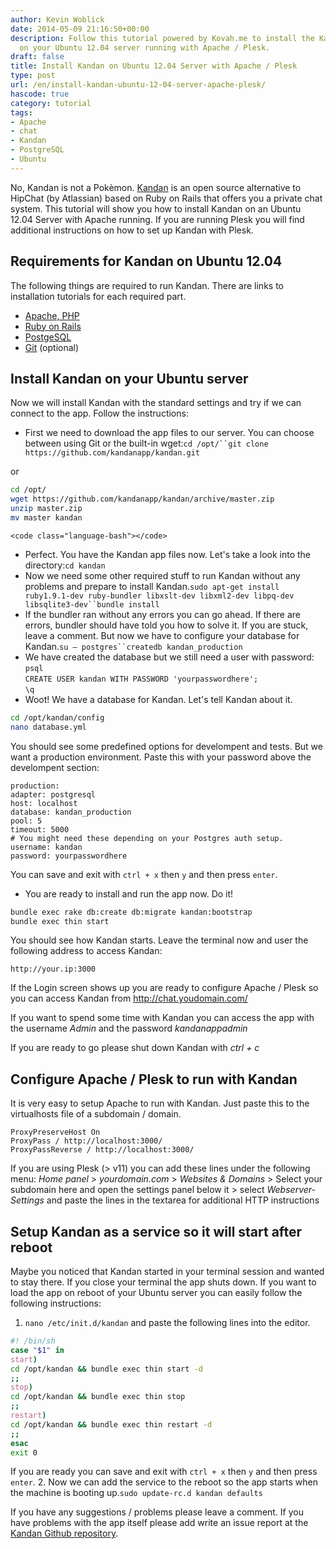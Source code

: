 ```yaml
---
author: Kevin Woblick
date: 2014-05-09 21:16:50+00:00
description: Follow this tutorial powered by Kovah.me to install the Kandan chat system
  on your Ubuntu 12.04 server running with Apache / Plesk.
draft: false
title: Install Kandan on Ubuntu 12.04 Server with Apache / Plesk
type: post
url: /en/install-kandan-ubuntu-12-04-server-apache-plesk/
hascode: true
category: tutorial
tags:
- Apache
- chat
- Kandan
- PostgreSQL
- Ubuntu
---
```


No, Kandan is not a Pokèmon. [Kandan](https://github.com/kandanapp/kandan) is an open source alternative to HipChat (by Atlassian) based on Ruby on Rails that offers you a private chat system. This tutorial will show you how to install Kandan on an Ubuntu 12.04 Server with Apache running. If you are running Plesk you will find additional instructions on how to set up Kandan with Plesk.

## Requirements for Kandan on Ubuntu 12.04

The following things are required to run Kandan. There are links to installation tutorials for each required part.

* [Apache, PHP](http://goo.gl/HYT5V)
* [Ruby on Rails](http://goo.gl/YSvmp)
* [PostgeSQL](http://goo.gl/sCnbaM)
* [Git](http://goo.gl/8Jo1G) (optional)

## Install Kandan on your Ubuntu server

Now we will install Kandan with the standard settings and try if we can connect to the app. Follow the instructions:

* First we need to download the app files to our server. You can choose between using Git or the built-in wget:`cd /opt/``git clone https://github.com/kandanapp/kandan.git`

or

```bash
cd /opt/
wget https://github.com/kandanapp/kandan/archive/master.zip
unzip master.zip
mv master kandan
```
    
    <code class="language-bash"></code>
* Perfect. You have the Kandan app files now. Let's take a look into the directory:`cd kandan`
* Now we need some other required stuff to run Kandan without any problems and prepare to install Kandan.`sudo apt-get install ruby1.9.1-dev ruby-bundler libxslt-dev libxml2-dev libpq-dev libsqlite3-dev``bundle install`
* If the bundler ran without any errors you can go ahead. If there are errors, bundler should have told you how to solve it. If you are stuck, leave a comment. But now we have to configure your database for Kandan.`su – postgres``createdb kandan_production`
* We have created the database but we still need a user with password:
    `psql`  
    `CREATE USER kandan WITH PASSWORD 'yourpasswordhere';`  
    `\q`
* Woot! We have a database for Kandan. Let's tell Kandan about it.

```bash
cd /opt/kandan/config
nano database.yml
```

You should see some predefined options for develompent and tests. But we want a production environment. Paste this with your password above the develompent section:

```
production:
adapter: postgresql
host: localhost
database: kandan_production
pool: 5
timeout: 5000
# You might need these depending on your Postgres auth setup.
username: kandan
password: yourpasswordhere
```

You can save and exit with `ctrl + x` then `y` and then press `enter`.
* You are ready to install and run the app now. Do it!


```bash
bundle exec rake db:create db:migrate kandan:bootstrap
bundle exec thin start
```


You should see how Kandan starts. Leave the terminal now and user the following address to access Kandan:

`http://your.ip:3000`


If the Login screen shows up you are ready to configure Apache / Plesk so you can access Kandan from http://chat.youdomain.com/

If you want to spend some time with Kandan you can access the app with the username _Admin_ and the password _kandanappadmin_

If you are ready to go please shut down Kandan with _ctrl + c_

## Configure Apache / Plesk to run with Kandan

It is very easy to setup Apache to run with Kandan. Just paste this to the virtualhosts file of a subdomain / domain.

```
ProxyPreserveHost On
ProxyPass / http://localhost:3000/
ProxyPassReverse / http://localhost:3000/
```

If you are using Plesk (> v11) you can add these lines under the following menu: _Home panel_ > _yourdomain.com_ > _Websites & Domains_ > Select your subdomain here and open the settings panel below it > select _Webserver-Settings_ and paste the lines in the textarea for additional HTTP instructions



## Setup Kandan as a service so it will start after reboot



Maybe you noticed that Kandan started in your terminal session and wanted to stay there. If you close your terminal the app shuts down. If you want to load the app on reboot of your Ubuntu server you can easily follow the following instructions:

1. `nano /etc/init.d/kandan` and paste the following lines into the editor.
  ```bash
  #! /bin/sh
  case "$1" in
  start)
  cd /opt/kandan && bundle exec thin start -d
  ;;
  stop)
  cd /opt/kandan && bundle exec thin stop
  ;;
  restart)
  cd /opt/kandan && bundle exec thin restart -d
  ;;
  esac
  exit 0
  ```
  If you are ready you can save and exit with `ctrl + x` then `y` and then press `enter`.
2. Now we can add the service to the reboot so the app starts when the machine is booting up.`sudo update-rc.d kandan defaults`


If you have any suggestions / problems please leave a comment. If you have problems with the app itself please add write an issue report at the [Kandan Github repository](https://github.com/kandanapp/kandan/issues).
